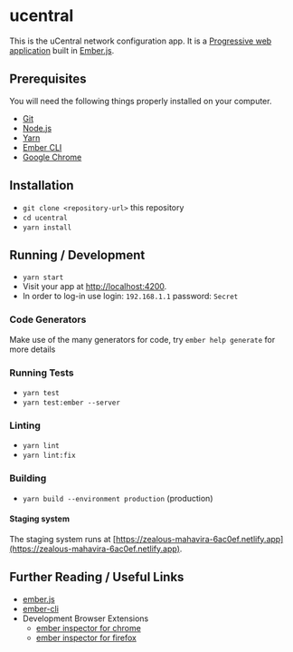 # ucentral

This is the uCentral network configuration app. It is a
[Progressive web application](https://en.wikipedia.org/wiki/Progressive_web_application)
built in [Ember.js](http://emberjs.com).

## Prerequisites

You will need the following things properly installed on your computer.

- [Git](https://git-scm.com/)
- [Node.js](https://nodejs.org/)
- [Yarn](https://yarnpkg.com/)
- [Ember CLI](https://ember-cli.com/)
- [Google Chrome](https://google.com/chrome/)

## Installation

- `git clone <repository-url>` this repository
- `cd ucentral`
- `yarn install`

## Running / Development

- `yarn start`
- Visit your app at [http://localhost:4200](http://localhost:4200).
- In order to log-in use login: `192.168.1.1` password: `Secret`

### Code Generators

Make use of the many generators for code, try `ember help generate` for more
details

### Running Tests

- `yarn test`
- `yarn test:ember --server`

### Linting

- `yarn lint`
- `yarn lint:fix`

### Building

- `yarn build --environment production` (production)

#### Staging system

The staging system runs at
[https://zealous-mahavira-6ac0ef.netlify.app](https://zealous-mahavira-6ac0ef.netlify.app).

## Further Reading / Useful Links

- [ember.js](https://emberjs.com/)
- [ember-cli](https://ember-cli.com/)
- Development Browser Extensions
  - [ember inspector for chrome](https://chrome.google.com/webstore/detail/ember-inspector/bmdblncegkenkacieihfhpjfppoconhi)
  - [ember inspector for firefox](https://addons.mozilla.org/en-US/firefox/addon/ember-inspector/)
